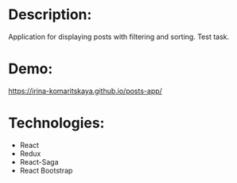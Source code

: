 # Description:

Application for displaying posts with filtering and sorting. Test task.

# Demo:

https://irina-komaritskaya.github.io/posts-app/

# Technologies:

-   React
-   Redux
-   React-Saga
-   React Bootstrap

